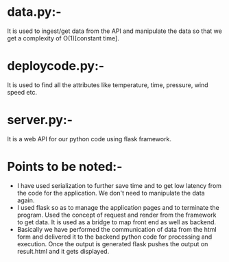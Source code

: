 # data.py:- 
It is used to ingest/get data from the API and manipulate the data so that we get a complexity of O(1)[constant time].
# deploycode.py:-
It is used to find all the attributes like temperature, time, pressure, wind speed etc.
# server.py:- 
It is a web API for our python code using flask framework.


# Points to be noted:-
* I have used serialization to further save time and to get low latency from the code for the application. We don't need to manipulate the data again.
* I used flask so as to manage the application pages and to terminate the program. Used the concept of request and render from the framework to get data. It is used as a bridge to map front end as well as backend.
* Basically we have performed the communication of data from the html form and delivered it to the backend python code for processing and execution. Once the output is generated flask pushes the output on result.html and it gets displayed.

